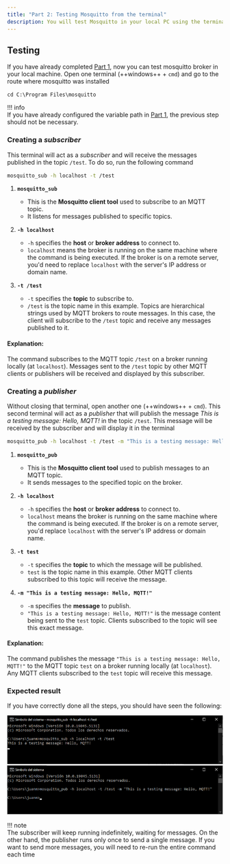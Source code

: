 ```yaml
---
title: "Part 2: Testing Mosquitto from the terminal" 
description: You will test Mosquitto in your local PC using the terminal
---
```


## Testing

If you have already completed [Part 1](./part1_install_mosquitto.md), now you can test mosquitto broker in your local machine. Open one terminal (++windows++ + `cmd`) and go to the route where mosquitto was installed

```
cd C:\Program Files\mosquitto
```

!!! info  
    If you have already configured the variable path in [Part 1](./part1_install_mosquitto.md), the previous step should not be necessary.

### Creating a _subscriber_
This terminal will act as a _subscriber_ and will receive the messages published in the topic `/test`. To do so, run the following command

```bash
mosquitto_sub -h localhost -t /test
```

1. **`mosquitto_sub`**  
    - This is the **Mosquitto client tool** used to subscribe to an MQTT topic.
    - It listens for messages published to specific topics.

2. **`-h localhost`**  
    - `-h` specifies the **host** or **broker address** to connect to.
    - `localhost` means the broker is running on the same machine where the command is being executed. If the broker is on a remote server, you'd need to replace    `localhost` with the server's IP address or domain name.

3. **`-t /test`**  
    - `-t` specifies the **topic** to subscribe to.
    - `/test` is the topic name in this example. Topics are hierarchical strings used by MQTT brokers to route messages. In this case, the client will subscribe to the `/test` topic and receive any messages published to it.

#### Explanation:
The command subscribes to the MQTT topic `/test` on a broker running locally (at `localhost`). Messages sent to the `/test` topic by other MQTT clients or publishers will be received and displayed by this subscriber.


### Creating a _publisher_
 Without closing that terminal, open another one (++windows++ + `cmd`). This second terminal will act as a _publisher_ that will publish the message _This is a testing message: Hello, MQTT!_ in the topic `/test`. This message will be received by the subscriber and will display it in the terminal

```bash
mosquitto_pub -h localhost -t /test -m "This is a testing message: Hello, MQTT!"
```

1. **`mosquitto_pub`**  
    - This is the **Mosquitto client tool** used to publish messages to an MQTT topic.
    - It sends messages to the specified topic on the broker.

2. **`-h localhost`**  
    - `-h` specifies the **host** or **broker address** to connect to.
    - `localhost` means the broker is running on the same machine where the command is being executed. If the broker is on a remote server, you'd replace `localhost` with the server's IP address or domain name.

3. **`-t test`**  
    - `-t` specifies the **topic** to which the message will be published.
    - `test` is the topic name in this example. Other MQTT clients subscribed to this topic will receive the message.

4. **`-m "This is a testing message: Hello, MQTT!"`**  
    - `-m` specifies the **message** to publish.
    - `"This is a testing message: Hello, MQTT!"` is the message content being sent to the `test` topic. Clients subscribed to the topic will see this exact message.

#### Explanation:
The command publishes the message `"This is a testing message: Hello, MQTT!"` to the MQTT topic `test` on a broker running locally (at `localhost`). Any MQTT clients subscribed to the `test` topic will receive this message.

### Expected result

If you have correctly done all the steps, you should have seen the following:

![](images_part2/result_1.png)![](images_part2/result_2.png)

!!! note  
    The subscriber will keep running indefinitely, waiting for messages. On the other hand, the publisher runs only once to send a single message. If you want to send more messages, you will need to re-run the entire command each time

